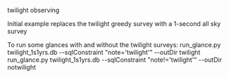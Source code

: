 twilight observing


Initial example replaces the twilight greedy survey with a 1-second all sky survey

To run some glances with and without the twilight surveys:
run_glance.py twilight_1s1yrs.db --sqlConstraint "note='twilight'" --outDir twilight
run_glance.py twilight_1s1yrs.db --sqlConstraint "note!='twilight'" --outDir notwilight
